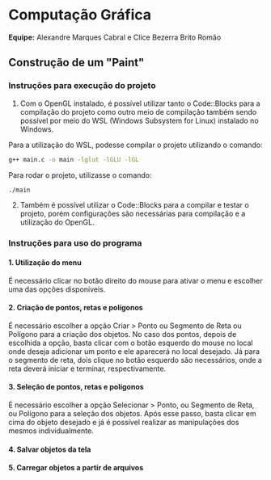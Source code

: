 # Computação Gráfica

**Equipe:** Alexandre Marques Cabral e Clice Bezerra Brito Romão

## Construção de um "Paint"

### Instruções para execução do projeto

1. Com o OpenGL instalado, é possível utilizar tanto o Code::Blocks para a compilação do projeto como outro meio de compilação também sendo possível por meio do WSL (Windows Subsystem for Linux) instalado no Windows.

Para a utilização do WSL, podesse compilar o projeto utilizando o comando:

```bash
g++ main.c -o main -lglut -lGLU -lGL
```

Para rodar o projeto, utilizasse o comando:

```bash
./main
```

2. Também é possível utilizar o Code::Blocks para a compilar e testar o projeto, porém configurações são necessárias para compilação e a utilização do OpenGL.

### Instruções para uso do programa

#### 1. Utilização do menu 

É necessário clicar no botão direito do mouse para ativar o menu e escolher uma das opções disponíveis.

#### 2. Criação de pontos, retas e polígonos

É necessário escolher a opção Criar > Ponto ou Segmento de Reta ou Polígono para a criação dos objetos. No caso dos pontos, depois de escolhida a opção, basta clicar com o botão esquerdo do mouse no local onde deseja adicionar um ponto e ele aparecerá no local desejado. Já para o segmento de reta, dois clique no botão esquerdo são necessários, onde a reta deverá iniciar e terminar, respectivamente. 

#### 3. Seleção de pontos, retas e polígonos

É necessário escolher a opção Selecionar > Ponto, ou Segmento de Reta, ou Polígono para a seleção dos objetos. Após esse passo, basta clicar em cima do objeto desejado e já é possível realizar as manipulações dos mesmos individualmente.

#### 4. Salvar objetos da tela



#### 5. Carregar objetos a partir de arquivos